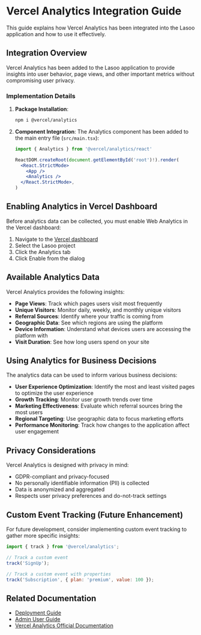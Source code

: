 # Vercel Analytics Integration Guide

This guide explains how Vercel Analytics has been integrated into the Lasoo application and how to use it effectively.

## Integration Overview

Vercel Analytics has been added to the Lasoo application to provide insights into user behavior, page views, and other important metrics without compromising user privacy.

### Implementation Details

1. **Package Installation**:
   ```bash
   npm i @vercel/analytics
   ```

2. **Component Integration**:
   The Analytics component has been added to the main entry file (`src/main.tsx`):
   ```jsx
   import { Analytics } from '@vercel/analytics/react'
   
   ReactDOM.createRoot(document.getElementById('root')!).render(
     <React.StrictMode>
       <App />
       <Analytics />
     </React.StrictMode>,
   )
   ```

## Enabling Analytics in Vercel Dashboard

Before analytics data can be collected, you must enable Web Analytics in the Vercel dashboard:

1. Navigate to the [Vercel dashboard](https://vercel.com/dashboard)
2. Select the Lasoo project
3. Click the Analytics tab
4. Click Enable from the dialog

## Available Analytics Data

Vercel Analytics provides the following insights:

- **Page Views**: Track which pages users visit most frequently
- **Unique Visitors**: Monitor daily, weekly, and monthly unique visitors
- **Referral Sources**: Identify where your traffic is coming from
- **Geographic Data**: See which regions are using the platform
- **Device Information**: Understand what devices users are accessing the platform with
- **Visit Duration**: See how long users spend on your site

## Using Analytics for Business Decisions

The analytics data can be used to inform various business decisions:

- **User Experience Optimization**: Identify the most and least visited pages to optimize the user experience
- **Growth Tracking**: Monitor user growth trends over time
- **Marketing Effectiveness**: Evaluate which referral sources bring the most users
- **Regional Targeting**: Use geographic data to focus marketing efforts
- **Performance Monitoring**: Track how changes to the application affect user engagement

## Privacy Considerations

Vercel Analytics is designed with privacy in mind:

- GDPR-compliant and privacy-focused
- No personally identifiable information (PII) is collected
- Data is anonymized and aggregated
- Respects user privacy preferences and do-not-track settings

## Custom Event Tracking (Future Enhancement)

For future development, consider implementing custom event tracking to gather more specific insights:

```jsx
import { track } from '@vercel/analytics';

// Track a custom event
track('SignUp');

// Track a custom event with properties
track('Subscription', { plan: 'premium', value: 100 });
```

## Related Documentation

- [Deployment Guide](./deployment-guide.md)
- [Admin User Guide](./admin/user-guide.md)
- [Vercel Analytics Official Documentation](https://vercel.com/docs/analytics)
